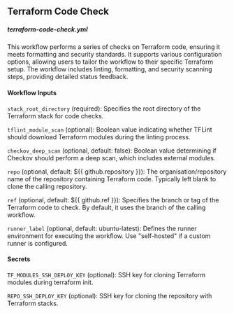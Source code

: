 ## Terraform Code Check
##### terraform-code-check.yml

This workflow performs a series of checks on Terraform code, ensuring it meets formatting and security standards. It supports various configuration options, allowing users to tailor the workflow to their specific Terraform setup. The workflow includes linting, formatting, and security scanning steps, providing detailed status feedback.

#### Workflow Inputs

`stack_root_directory` (required): Specifies the root directory of the Terraform stack for code checks.

`tflint_module_scan` (optional): Boolean value indicating whether TFLint should download Terraform modules during the linting process.

`checkov_deep_scan` (optional, default: false): Boolean value determining if Checkov should perform a deep scan, which includes external modules.

`repo` (optional, default: ${{ github.repository }}): The organisation/repository name of the repository containing Terraform code. Typically left blank to clone the calling repository.

`ref` (optional, default: ${{ github.ref }}): Specifies the branch or tag of the Terraform code to check. By default, it uses the branch of the calling workflow.

`runner_label` (optional, default: ubuntu-latest): Defines the runner environment for executing the workflow. Use "self-hosted" if a custom runner is configured.

#### Secrets

`TF_MODULES_SSH_DEPLOY_KEY` (optional): SSH key for cloning Terraform modules during terraform init.

`REPO_SSH_DEPLOY_KEY` (optional): SSH key for cloning the repository with Terraform stacks.